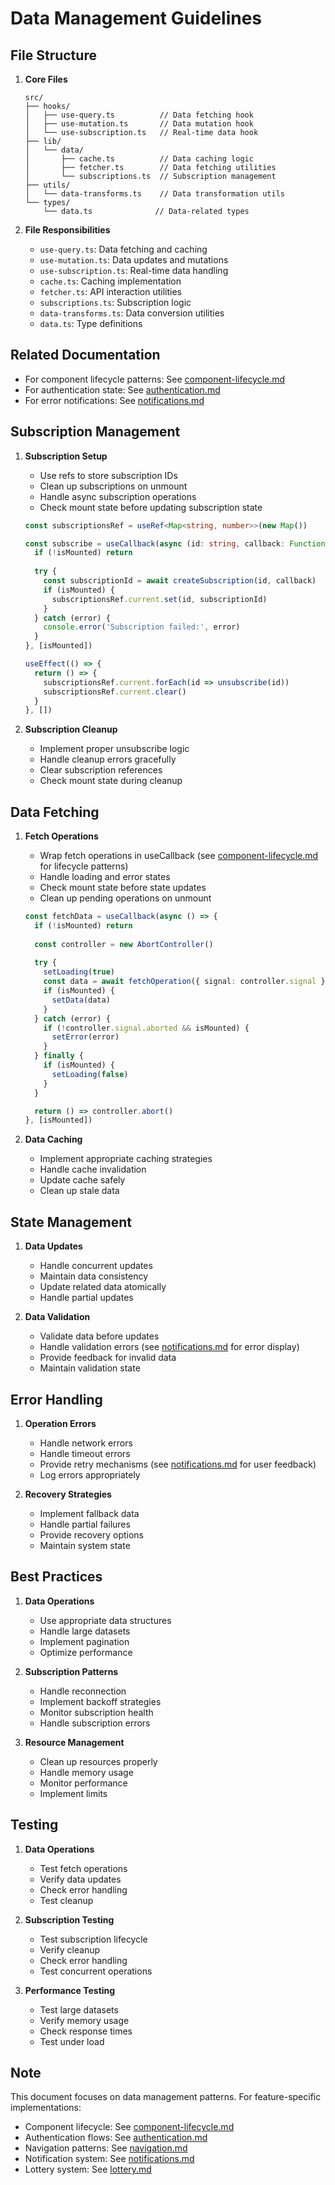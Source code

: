 # Data Management Guidelines

## File Structure

1. **Core Files**
   ```
   src/
   ├── hooks/
   │   ├── use-query.ts          // Data fetching hook
   │   ├── use-mutation.ts       // Data mutation hook
   │   └── use-subscription.ts   // Real-time data hook
   ├── lib/
   │   └── data/
   │       ├── cache.ts          // Data caching logic
   │       ├── fetcher.ts        // Data fetching utilities
   │       └── subscriptions.ts  // Subscription management
   ├── utils/
   │   └── data-transforms.ts    // Data transformation utils
   └── types/
       └── data.ts              // Data-related types
   ```

2. **File Responsibilities**
   - `use-query.ts`: Data fetching and caching
   - `use-mutation.ts`: Data updates and mutations
   - `use-subscription.ts`: Real-time data handling
   - `cache.ts`: Caching implementation
   - `fetcher.ts`: API interaction utilities
   - `subscriptions.ts`: Subscription logic
   - `data-transforms.ts`: Data conversion utilities
   - `data.ts`: Type definitions

## Related Documentation
- For component lifecycle patterns: See [component-lifecycle.md](component-lifecycle.md)
- For authentication state: See [authentication.md](authentication.md)
- For error notifications: See [notifications.md](notifications.md)

## Subscription Management

1. **Subscription Setup**
   - Use refs to store subscription IDs
   - Clean up subscriptions on unmount
   - Handle async subscription operations
   - Check mount state before updating subscription state
   ```typescript
   const subscriptionsRef = useRef<Map<string, number>>(new Map())
   
   const subscribe = useCallback(async (id: string, callback: Function) => {
     if (!isMounted) return
     
     try {
       const subscriptionId = await createSubscription(id, callback)
       if (isMounted) {
         subscriptionsRef.current.set(id, subscriptionId)
       }
     } catch (error) {
       console.error('Subscription failed:', error)
     }
   }, [isMounted])

   useEffect(() => {
     return () => {
       subscriptionsRef.current.forEach(id => unsubscribe(id))
       subscriptionsRef.current.clear()
     }
   }, [])
   ```

2. **Subscription Cleanup**
   - Implement proper unsubscribe logic
   - Handle cleanup errors gracefully
   - Clear subscription references
   - Check mount state during cleanup

## Data Fetching

1. **Fetch Operations**
   - Wrap fetch operations in useCallback (see [component-lifecycle.md](component-lifecycle.md) for lifecycle patterns)
   - Handle loading and error states
   - Check mount state before state updates
   - Clean up pending operations on unmount
   ```typescript
   const fetchData = useCallback(async () => {
     if (!isMounted) return
     
     const controller = new AbortController()
     
     try {
       setLoading(true)
       const data = await fetchOperation({ signal: controller.signal })
       if (isMounted) {
         setData(data)
       }
     } catch (error) {
       if (!controller.signal.aborted && isMounted) {
         setError(error)
       }
     } finally {
       if (isMounted) {
         setLoading(false)
       }
     }

     return () => controller.abort()
   }, [isMounted])
   ```

2. **Data Caching**
   - Implement appropriate caching strategies
   - Handle cache invalidation
   - Update cache safely
   - Clean up stale data

## State Management

1. **Data Updates**
   - Handle concurrent updates
   - Maintain data consistency
   - Update related data atomically
   - Handle partial updates

2. **Data Validation**
   - Validate data before updates
   - Handle validation errors (see [notifications.md](notifications.md) for error display)
   - Provide feedback for invalid data
   - Maintain validation state

## Error Handling

1. **Operation Errors**
   - Handle network errors
   - Handle timeout errors
   - Provide retry mechanisms (see [notifications.md](notifications.md) for user feedback)
   - Log errors appropriately

2. **Recovery Strategies**
   - Implement fallback data
   - Handle partial failures
   - Provide recovery options
   - Maintain system state

## Best Practices

1. **Data Operations**
   - Use appropriate data structures
   - Handle large datasets
   - Implement pagination
   - Optimize performance

2. **Subscription Patterns**
   - Handle reconnection
   - Implement backoff strategies
   - Monitor subscription health
   - Handle subscription errors

3. **Resource Management**
   - Clean up resources properly
   - Handle memory usage
   - Monitor performance
   - Implement limits

## Testing

1. **Data Operations**
   - Test fetch operations
   - Verify data updates
   - Check error handling
   - Test cleanup

2. **Subscription Testing**
   - Test subscription lifecycle
   - Verify cleanup
   - Check error handling
   - Test concurrent operations

3. **Performance Testing**
   - Test large datasets
   - Verify memory usage
   - Check response times
   - Test under load

## Note
This document focuses on data management patterns. For feature-specific implementations:
- Component lifecycle: See [component-lifecycle.md](component-lifecycle.md)
- Authentication flows: See [authentication.md](authentication.md)
- Navigation patterns: See [navigation.md](navigation.md)
- Notification system: See [notifications.md](notifications.md)
- Lottery system: See [lottery.md](lottery.md) 
